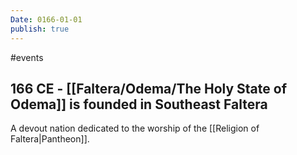 ```yaml
---
Date: 0166-01-01
publish: true
---
```


#events
## 166 CE - [[Faltera/Odema/The Holy State of Odema]] is founded in Southeast Faltera 
A devout nation dedicated to the worship of the [[Religion of Faltera\|Pantheon]].
